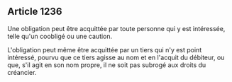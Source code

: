 Article 1236
----
Une obligation peut être acquittée par toute personne qui y est intéressée,
telle qu'un coobligé ou une caution.

L'obligation peut même être acquittée par un tiers qui n'y est point intéressé,
pourvu que ce tiers agisse au nom et en l'acquit du débiteur, ou que, s'il agit
en son nom propre, il ne soit pas subrogé aux droits du créancier.
